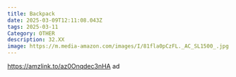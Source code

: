 ```yaml
---
title: Backpack
date: 2025-03-09T12:11:08.043Z
tags: 2025-03-11
Category: OTHER
description: 32.XX
image: https://m.media-amazon.com/images/I/81fla0pCzFL._AC_SL1500_.jpg
---
```

https://amzlink.to/az0Onqdec3nHA   ad
